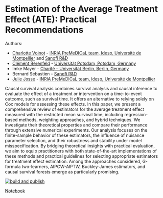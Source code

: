 # Estimation of the Average Treatment Effect (ATE): Practical Recommendations

Authors:

- [Charlotte Voinot](https://chvoinot.github.io/) - [INRIA PreMeDICaL team, Idesp, Université de Montpellier](https://team.inria.fr/premedical/) and [Sanofi R&D](https://www.sanofi.com/en)
- [Clément Berenfeld](https://cberenfeld.github.io/) - [Universität Potsdam, Potsdam, Germany](https://www.uni-potsdam.de/en/university-of-potsdam)
- Imke Mayer - [Charité – Universität Berlin, Berlin, Germany](https://www.charite.de/)
- Bernard Sebastien - [Sanofi R&D](https://www.sanofi.com/en)
- [Julie Josse](http://juliejosse.com/) - [INRIA PreMeDICaL team, Idesp, Université de Montpellier](https://team.inria.fr/premedical/)

Causal survival analysis combines survival analysis and causal inference to evaluate the effect of a treatment or intervention on a time-to-event outcome, such as survival time. It offers an alternative to relying solely on Cox models for assessing these effects. In this paper, we present a comprehensive review of estimators for the average treatment effect measured with the restricted mean survival time, including regression-based methods, weighting approaches, and hybrid techniques. We investigate their theoretical properties and compare their performance through extensive numerical experiments. Our analysis focuses on the finite-sample behavior of these estimators, the influence of nuisance parameter selection, and their robustness and stability under model misspecification. By bridging theoretical insights with practical evaluation, we aim to equip practitioners with both state-of-the-art implementations of these methods and practical guidelines for selecting appropriate estimators for treatment effect estimation. Among the approaches considered, G-formula two-learners, AIPCW-AIPTW, Buckley-James estimators, and causal survival forests emerge as particularly promising.


[![build and publish](https://github.com/Sanofi-Public/causal_survival_analysis/actions/workflows/build.yml/badge.svg)](https://github.com/Sanofi-Public/causal_survival_analysis/actions/workflows/build.yml)

[Notebook](https://sanofi-public.github.io/causal_survival_analysis/)
